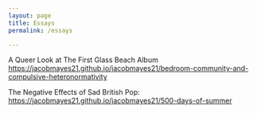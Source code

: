 ```yaml
---
layout: page
title: Essays
permalink: /essays

---
```


A Queer Look at The First Glass Beach Album
https://jacobmayes21.github.io/jacobmayes21/bedroom-community-and-compulsive-heteronormativity


The Negative Effects of Sad British Pop:
https://jacobmayes21.github.io/jacobmayes21/500-days-of-summer
